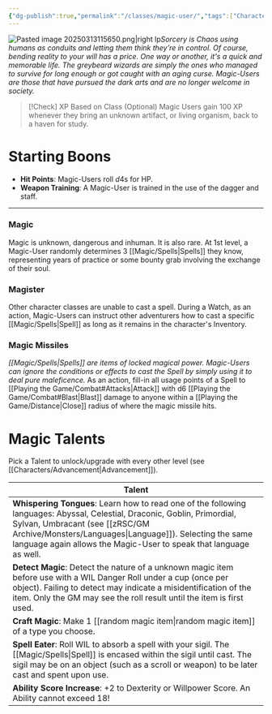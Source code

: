 ```yaml
---
{"dg-publish":true,"permalink":"/classes/magic-user/","tags":["Characters"],"created":"2025-01-02T11:24:07.327-05:00","updated":"2025-03-24T22:25:40.271-04:00"}
---
```


![Pasted image 20250313115650.png|right lp](/img/user/zRSC/images/Pasted%20image%2020250313115650.png)*Sorcery is Chaos using humans as conduits and letting them think they’re in control. Of course, bending reality to your will has a price. One way or another, it's a quick and memorable life. The greybeard wizards are simply the ones who managed to survive for long enough or got caught with an aging curse. Magic-Users are those that have pursued the dark arts and are no longer welcome in society.*

>[!Check] XP Based on Class (Optional)
>Magic Users gain 100 XP whenever they bring an unknown artifact, or living organism, back to a haven for study.

# Starting Boons
- **Hit Points**: Magic-Users roll $d4$s for HP. 
- **Weapon Training**: A Magic-User is trained in the use of the dagger and staff.
---
### Magic
Magic is unknown, dangerous and inhuman. It is also rare. At 1st level, a Magic-User randomly determines 3 [[Magic/Spells\|Spells]] they know, representing years of practice or some bounty grab involving the exchange of their soul.
### Magister
Other character classes are unable to cast a spell. During a Watch, as an action, Magic-Users can instruct other adventurers how to cast a specific [[Magic/Spells\|Spell]] as long as it remains in the character's Inventory. 
### Magic Missiles
*[[Magic/Spells\|Spells]] are items of locked magical power. Magic-Users can ignore the conditions or effects to cast the Spell by simply using it to deal pure maleficence.* 
As an action, fill-in all usage points of a Spell to [[Playing the Game/Combat#Attacks\|Attack]] with d6 [[Playing the Game/Combat#Blast\|Blast]] damage to anyone within a [[Playing the Game/Distance\|Close]] radius of where the magic missile hits. 

# Magic Talents 
Pick a Talent to unlock/upgrade with every other level (see [[Characters/Advancement\|Advancement]]).

| Talent                                                                                                                                                                                                                                                               |
| -------------------------------------------------------------------------------------------------------------------------------------------------------------------------------------------------------------------------------------------------------------------- |
| **Whispering Tongues**: Learn how to read one of the following languages: Abyssal, Celestial, Draconic, Goblin, Primordial, Sylvan, Umbracant (see [[zRSC/GM Archive/Monsters/Languages\|Language]]). Selecting the same language again allows the Magic-User to speak that language as well. |
| **Detect Magic**: Detect the nature of a unknown magic item before use with a WIL Danger Roll   under a cup (once per object). Failing to detect may indicate a misidentification of the item. Only the GM may see the roll result until the item is first used.     |
| **Craft Magic**: Make 1 [[random magic item\|random magic item]] of a type you choose.                                                                                                                                                                                                  |
| **Spell Eater**: Roll WIL to absorb a spell with your sigil. The [[Magic/Spells\|Spell]] is encased within the sigil until cast. The sigil may be on an object (such as a scroll or weapon) to be later cast and spent upon use.                                           |
| **Ability Score Increase**: +2 to Dexterity or Willpower Score. An Ability cannot exceed 18!                                                                                                                                                                         |
